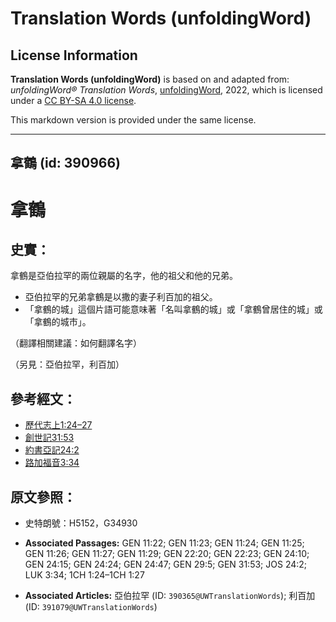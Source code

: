 # Translation Words (unfoldingWord)

## License Information

**Translation Words (unfoldingWord)** is based on and adapted from: _unfoldingWord® Translation Words_, [unfoldingWord](https://unfoldingword.org/utw), 2022, which is licensed under a [CC BY-SA 4.0 license](https://creativecommons.org/licenses/by-sa/4.0/legalcode.en).

This markdown version is provided under the same license.



--------------------------------

## 拿鶴 (id: 390966)

拿鶴
==

史實：
---

拿鶴是亞伯拉罕的兩位親屬的名字，他的祖父和他的兄弟。

* 亞伯拉罕的兄弟拿鶴是以撒的妻子利百加的祖父。
* 「拿鶴的城」這個片語可能意味著「名叫拿鶴的城」或「拿鶴曾居住的城」或「拿鶴的城市」。

（翻譯相關建議：如何翻譯名字）

（另見：亞伯拉罕，利百加）

參考經文：
-----

* [歷代志上1:24–27](https://ref.ly/1Chr1:24-1Chr1:27)
* [創世記31:53](https://ref.ly/Gen31:53)
* [約書亞記24:2](https://ref.ly/Josh24:2)
* [路加福音3:34](https://ref.ly/Luke3:34)

原文參照：
-----

* 史特朗號：H5152，G34930

* **Associated Passages:** GEN 11:22; GEN 11:23; GEN 11:24; GEN 11:25; GEN 11:26; GEN 11:27; GEN 11:29; GEN 22:20; GEN 22:23; GEN 24:10; GEN 24:15; GEN 24:24; GEN 24:47; GEN 29:5; GEN 31:53; JOS 24:2; LUK 3:34; 1CH 1:24–1CH 1:27
* **Associated Articles:** 亞伯拉罕 (ID: `390365@UWTranslationWords`); 利百加 (ID: `391079@UWTranslationWords`)

